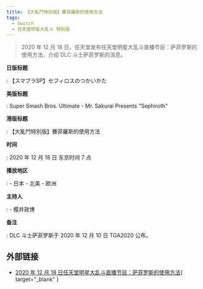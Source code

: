 ```yaml
---
title: 【大亂鬥特別版】賽菲羅斯的使用方法
tags:
  - Switch
  - 任天堂明星大乱斗 特别版
---
```


> 2020 年 12 月 18 日，任天堂发布任天堂明星大乱斗直播节目：萨菲罗斯的使用方法，介绍 DLC 斗士萨菲罗斯的消息。

**日版标题**

:   【スマブラSP】セフィロスのつかいかた

**美版标题**

:   Super Smash Bros. Ultimate - Mr. Sakurai Presents "Sephiroth"

**港版标题**

:   【大亂鬥特別版】賽菲羅斯的使用方法

**时间**

:   2020 年 12 月 18 日 东京时间 7 点

**播放地区**

:   - 日本
    - 北美
    - 欧洲

**主持人**

:   - 樱井政博

**备注**

:   DLC 斗士萨菲罗斯于 2020 年 12 月 10 日 TGA2020 公布。

## 外部链接

- [2020 年 12 月 18 日任天堂明星大乱斗直播节目：萨菲罗斯的使用方法](https://www.bilibili.com/video/BV1e44y147YJ/){ target="_blank" }
